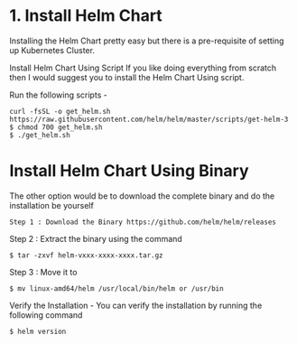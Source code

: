 # 1. Install Helm Chart
Installing the Helm Chart pretty easy but there is a pre-requisite of setting up Kubernetes Cluster.

Install Helm Chart Using Script
If you like doing everything from scratch then I would suggest you to install the Helm Chart Using script.

Run the following scripts -

```
curl -fsSL -o get_helm.sh https://raw.githubusercontent.com/helm/helm/master/scripts/get-helm-3
$ chmod 700 get_helm.sh
$ ./get_helm.sh
```
# Install Helm Chart Using Binary
The other option would be to download the complete binary and do the installation be yourself
```
Step 1 : Download the Binary https://github.com/helm/helm/releases
```

Step 2 : Extract the binary using the command
```
$ tar -zxvf helm-vxxx-xxxx-xxxx.tar.gz
```
Step 3 : Move it to
```
$ mv linux-amd64/helm /usr/local/bin/helm or /usr/bin
```
Verify the Installation - You can verify the installation by running the following command
```
$ helm version
```
